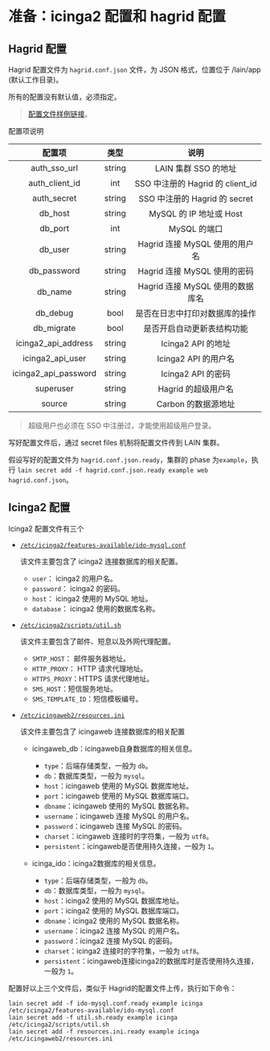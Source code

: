 # 准备：icinga2 配置和 hagrid 配置

## Hagrid 配置

Hagrid 配置文件为 `hagrid.conf.json` 文件，为 JSON 格式，位置位于 /lain/app (默认工作目录)。

所有的配置没有默认值，必须指定。

> [配置文件样例链接](https://github.com/laincloud/hagrid/blob/master/examples/hagrid.conf.json.example)。

配置项说明

|配置项|类型|说明|
|:-:|:-:|:-:|
|auth_sso_url|string|LAIN 集群 SSO 的地址|
|auth_client_id|int|SSO 中注册的 Hagrid 的 client_id|
|auth_secret|string|SSO 中注册的 Hagrid 的 secret|
|db_host|string| MySQL 的 IP 地址或 Host|
|db_port|int|MySQL 的端口|
|db_user|string|Hagrid 连接 MySQL 使用的用户名|
|db_password|string|Hagrid 连接 MySQL 使用的密码|
|db_name|string|Hagrid 连接 MySQL 使用的数据库名|
|db_debug|bool|是否在日志中打印对数据库的操作|
|db_migrate|bool|是否开启自动更新表结构功能|
|icinga2_api_address|string| Icinga2 API 的地址|
|icinga2_api_user|string| Icinga2 API 的用户名|
|icinga2_api_password|string| Icinga2 API 的密码|
|superuser|string| Hagrid 的超级用户名|
|source|string| Carbon 的数据源地址|

> 超级用户也必须在 SSO 中注册过，才能使用超级用户登录。

写好配置文件后，通过 secret files 机制将配置文件传到 LAIN 集群。

假设写好的配置文件为 `hagrid.conf.json.ready`，集群的 phase 为`example`，执行 `lain secret add -f hagrid.conf.json.ready example web hagrid.conf.json`。

## Icinga2 配置

Icinga2 配置文件有三个

- [`/etc/icinga2/features-available/ido-mysql.conf`](https://github.com/laincloud/hagrid/blob/master/examples/ido-mysql.conf.example)

    该文件主要包含了 icinga2 连接数据库的相关配置。
    - `user`： icinga2 的用户名。
    - `password`： icinga2 的密码。
    - `host`： icinga2 使用的 MySQL 地址。
    - `database`： icinga2 使用的数据库名称。

- [`/etc/icinga2/scripts/util.sh`](https://github.com/laincloud/hagrid/blob/master/examples/util.sh.example)

    该文件主要包含了邮件、短息以及外网代理配置。
    - `SMTP_HOST`： 邮件服务器地址。
    - `HTTP_PROXY`： HTTP 请求代理地址。
    - `HTTPS_PROXY`：HTTPS 请求代理地址。
    - `SMS_HOST`：短信服务地址。
    - `SMS_TEMPLATE_ID`：短信模板编号。

- [`/etc/icingaweb2/resources.ini`](https://github.com/laincloud/hagrid/blob/master/examples/resources.ini.example)

    该文件主要包含了 icingaweb 连接数据库的相关配置
    - icingaweb_db：icingaweb自身数据库的相关信息。

        - `type`：后端存储类型，一般为 `db`。
        - `db`：数据库类型，一般为 `mysql`。
        - `host`：icingaweb 使用的 MySQL 数据库地址。
        - `port`：icingaweb 使用的 MySQL 数据库端口。
        - `dbname`：icingaweb 使用的 MySQL 数据名称。
        - `username`：icingaweb 连接 MySQL 的用户名。
        - `password`：icingaweb 连接 MySQL 的密码。
        - `charset`：icingaweb 连接时的字符集，一般为 `utf8`。
        - `persistent`：icingaweb是否使用持久连接，一般为 `1`。

    - icinga_ido：icinga2数据库的相关信息。

        - `type`：后端存储类型，一般为 `db`。
        - `db`：数据库类型，一般为 `mysql`。
        - `host`：icinga2 使用的 MySQL 数据库地址。
        - `port`：icinga2 使用的 MySQL 数据库端口。
        - `dbname`：icinga2 使用的 MySQL 数据名称。
        - `username`：icinga2 连接 MySQL 的用户名。
        - `password`：icinga2 连接 MySQL 的密码。
        - `charset`：icinga2 连接时的字符集，一般为 `utf8`。
        - `persistent`：icingaweb连接icinga2的数据库时是否使用持久连接，一般为 `1`。


配置好以上三个文件后，类似于 Hagrid的配置文件上传，执行如下命令：

```
lain secret add -f ido-mysql.conf.ready example icinga /etc/icinga2/features-available/ido-mysql.conf
lain secret add -f util.sh.ready example icinga /etc/icinga2/scripts/util.sh
lain secret add -f resources.ini.ready example icinga /etc/icingaweb2/resources.ini
```
